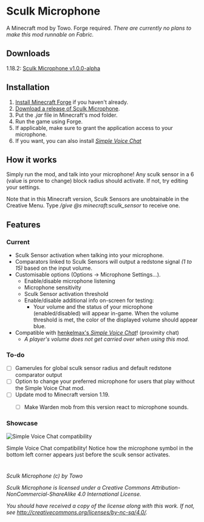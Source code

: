 
# Sculk Microphone
A Minecraft mod by Towo.
Forge required.
*There are currently no plans to make this mod runnable on Fabric.*

## Downloads
1.18.2: [Sculk Microphone v1.0.0-alpha]()

## Installation
1. [Install Minecraft Forge](https://files.minecraftforge.net/net/minecraftforge/forge/) if you haven't already.
2. [Download a release of Sculk Microphone](https://github.com/Towodile/SculkMicrophoneMod/releases).
3. Put the *.jar* file in Minecraft's mod folder.
4. Run the game using Forge.
5. If applicable, make sure to grant the application access to your microphone.
6. If you want, you can also install [*Simple Voice Chat*](https://www.curseforge.com/minecraft/mc-mods/simple-voice-chat)

## How it works
Simply run the mod, and talk into your microphone! Any sculk sensor in a 6 (value is prone to change) block radius should activate. If not, try editing your settings.

Note that in this Minecraft version, Sculk Sensors are unobtainable in the Creative Menu. Type */give @s minecraft:sculk_sensor* to receive one.

## Features
### Current
- Sculk Sensor activation when talking into your microphone.
- Comparators linked to Sculk Sensors will output a redstone signal *(1 to 15)* based on the input volume.
- Customisable options (Options -> Microphone Settings...).
	- Enable/disable microphone listening
	- Microphone sensitivity
	- Sculk Sensor activation threshold
	- Enable/disable additional info on-screen for testing:
		- Your volume and the status of your microphone (enabled/disabled) will appear in-game. When the volume threshold is met, the color of the displayed volume should appear blue.
- Compatible with [henkelmax's *Simple Voice Chat*](https://www.curseforge.com/minecraft/mc-mods/simple-voice-chat)! (proximity chat)
	- *A player's volume does not get carried over when using this mod.*

### To-do
- [ ] Gamerules for global sculk sensor radius and default redstone comparator output
- [ ] Option to change your preferred microphone for users that play without the Simple Voice Chat mod.
- [ ] Update mod to Minecraft version 1.19.
	- [ ] Make Warden mob from this version react to microphone sounds.


### Showcase
![Simple Voice Chat compatibility](https://i.giphy.com/media/t9tWlZaPS6yJKNoUao/giphy.webp)

Simple Voice Chat compatibility! Notice how the microphone symbol in the bottom left corner appears just before the sculk sensor activates.
<br>


#
*Sculk Microphone (c) by Towo*

*Sculk Microphone is licensed under a Creative Commons Attribution-NonCommercial-ShareAlike 4.0 International License.*

*You should have received a copy of the license along with this work. If not, see http://creativecommons.org/licenses/by-nc-sa/4.0/.*
